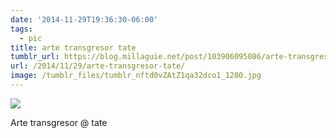 ```yaml
---
date: '2014-11-29T19:36:30-06:00'
tags:
  - pic
title: arte transgresor tate
tumblr_url: https://blog.millaguie.net/post/103906095086/arte-transgresor-tate
url: /2014/11/29/arte-transgresor-tate/
image: /tumblr_files/tumblr_nftd0vZAtZ1qa32dco1_1280.jpg
---
```


 ![](/tumblr_files/tumblr_nftd0vZAtZ1qa32dco1_1280.jpg)  

Arte transgresor @ tate